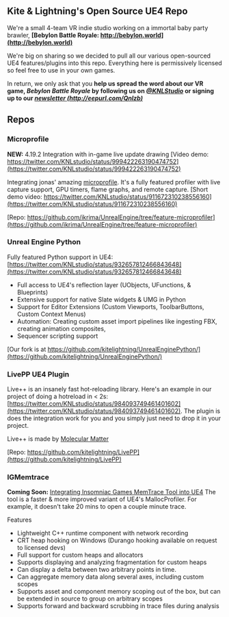 ## Kite & Lightning's Open Source UE4 Repo

We're a small 4-team VR indie studio working on a immortal baby party brawler, **[Bebylon Battle Royale: http://bebylon.world](http://bebylon.world)**

We're big on sharing so we decided to pull all our various open-sourced UE4 features/plugins into this repo. Everything here is permissively licensed so feel free to use in your own games.

In return, we only ask that you **help us spread the word about our VR game, *Bebylon Battle Royale* by following us on *[@KNLStudio](https://twitter.com/knlstudio/)* or signing up to our *[newsletter (http://eepurl.com/Qnlzb)](http://eepurl.com/Qnlzb)***

Repos
--------

### Microprofile
**NEW:** 4.19.2 Integration with in-game live update drawing [Video demo: https://twitter.com/KNLstudio/status/999422263190474752](https://twitter.com/KNLstudio/status/999422263190474752)

Integrating jonas' amazing [microprofile](https://github.com/jonasmr/microprofile). It's a fully featured profiler with live capture support, GPU timers, flame graphs, and remote capture. [Short demo video: https://twitter.com/KNLstudio/status/911672310238556160](https://twitter.com/KNLstudio/status/911672310238556160)

[Repo: https://github.com/ikrima/UnrealEngine/tree/feature-microprofiler](https://github.com/ikrima/UnrealEngine/tree/feature-microprofiler)


### Unreal Engine Python
Fully featured Python support in UE4: [https://twitter.com/KNLstudio/status/932657812466843648](https://twitter.com/KNLstudio/status/932657812466843648)
- Full access to UE4's reflection layer (UObjects, UFunctions, & Blueprints)
- Extensive support for native Slate widgets & UMG in Python
- Support for Editor Extensions (Custom Viewports, ToolbarButtons, Custom Context Menus)
- Automation: Creating custom asset import pipelines like ingesting FBX, creating animation composites,
- Sequencer scripting support

[Our fork is at https://github.com/kitelightning/UnrealEnginePython/](https://github.com/kitelightning/UnrealEnginePython/)


### LivePP UE4 Plugin
Live++ is an insanely fast hot-reloading library. Here's an example in our project of doing a hotreload in < 2s: [https://twitter.com/KNLstudio/status/984093749461401602](https://twitter.com/KNLstudio/status/984093749461401602). The plugin is does the integration work for you and you simply just need to drop it in your project. 

Live++ is made by [Molecular Matter](https://molecular-matters.com/products_livepp.html)

[Repo: https://github.com/kitelightning/LivePP](https://github.com/kitelightning/LivePP)


### IGMemtrace
**Coming Soon:** [Integrating Insomniac Games MemTrace Tool into UE4](https://github.com/deplinenoise/ig-memtrace)
The tool is a faster & more improved variant of UE4's MallocProfiler. For example, it doesn't take 20 mins to open a couple minute trace.

Features 
- Lightweight C++ runtime component with network recording
- CRT heap hooking on Windows (Durango hooking available on request to licensed devs)
- Full support for custom heaps and allocators
- Supports displaying and analyzing fragmentation for custom heaps
- Can display a delta between two arbitrary points in time.
- Can aggregate memory data along several axes, including custom scopes
- Supports asset and component memory scoping out of the box, but can be
  extended in source to group on arbitrary scopes
- Supports forward and backward scrubbing in trace files during analysis
